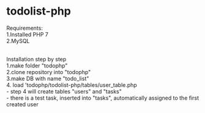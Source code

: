 # todolist-php

Requirements:<br>
1.Installed PHP 7 <br>
2.MySQL

<br>
Installation step by step<br>
1.make folder "todophp" <br>
2.clone repository into "todophp" <br>
3.make DB with name "todo_list" <br>
4. load 'todophp/todolist-php/tables/user_table.php<br>
 - step 4 will create tables "users" and "tasks"<br>
 - there is a test task, inserted into "tasks", automatically assigned to the first created user
 


